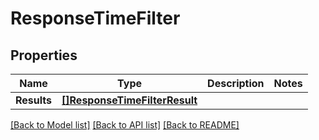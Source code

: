 # ResponseTimeFilter

## Properties
Name | Type | Description | Notes
------------ | ------------- | ------------- | -------------
**Results** | [**[]ResponseTimeFilterResult**](ResponseTimeFilterResult.md) |  | 

[[Back to Model list]](../README.md#documentation-for-models) [[Back to API list]](../README.md#documentation-for-api-endpoints) [[Back to README]](../README.md)


